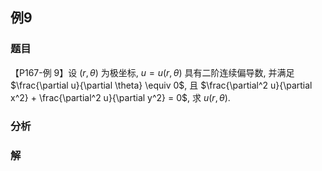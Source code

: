 ## 例9
### 题目
【P167-例 9】设 $(r, \theta)$ 为极坐标, $u = u(r, \theta)$ 具有二阶连续偏导数, 并满足 $\frac{\partial u}{\partial \theta} \equiv 0$, 且 $\frac{\partial^2 u}{\partial x^2} + \frac{\partial^2 u}{\partial y^2} = 0$, 求 $u(r, \theta)$.
### 分析

### 解